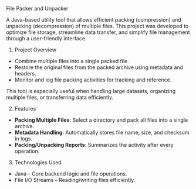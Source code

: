File Packer and Unpacker

A Java-based utility tool that allows efficient packing (compression) and unpacking (decompression) of multiple files. This project was developed to optimize file storage, streamline data transfer, and simplify file management through a user-friendly interface.

1. Project Overview

- Combine multiple files into a single packed file.
- Restore the original files from the packed archive using metadata and headers.
- Monitor and log file packing activities for tracking and reference.

This tool is especially useful when handling large datasets, organizing multiple files, or transferring data efficiently.

2. Features
- **Packing Multiple Files**: Select a directory and pack all files into a single archive.
- **Metadata Handling**: Automatically stores file name, size, and checksum in logs.
- **Packing/Unpacking Reports**: Summarizes the activity after every operation.


3. Technologies Used

- Java – Core backend logic and file operations.
- File I/O Streams – Reading/writing files efficiently.
